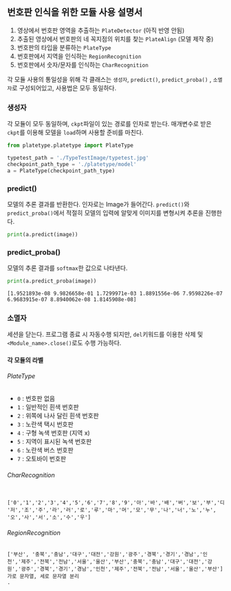 번호판 인식을 위한 모듈 사용 설명서
----
 1. 영상에서 번호판 영역을 추출하는 `PlateDetector` (아직 반영 안됨)
 2. 추출된 영상에서 번호판의 네 꼭지점의 위치를 찾는 `PlateAlign` (모델 제작 중)
 3. 번호판의 타입을 분류하는 `PlateType`
 4. 번호판에서 지역을 인식하는 `RegionRecognition`
 5. 번호판에서  숫자/문자를 인식하는 `CharRecognition`

 각 모듈 사용의 통일성을 위해 각 클래스는 `생성자`, `predict()`,  `predict_proba()` , `소멸자`로
 구성되어있고, 사용법은 모두 동일하다.

 ### 생성자
 각 모듈이 모두 동일하며, `ckpt`파일이 있는 경로를 인자로 받는다.
 매개변수로 받은 `ckpt`를 이용해 모델을 `load`하며 사용할 준비를 마친다.
 ```python
from platetype.platetype import PlateType

 typetest_path = './TypeTestImage/typetest.jpg'
 checkpoint_path_type = './platetype/model'
 a = PlateType(checkpoint_path_type)
 ```

 ### predict()
 모델의 추론 결과를 반환한다. 인자로는 Image가 들어간다. `predict()`와 `predict_proba()`에서 적절히 모델의 입력에 알맞게 이미지를 변형시켜 추론을 진행한다.
 ```python
print(a.predict(image))
 ```

 ### predict_proba()
 모델의 추론 결과를 `softmax`한 값으로 나타낸다.
 ```python
 print(a.predict_proba(image))
 ```
 ```
 [1.9521893e-08 9.9826658e-01 1.7299971e-03 1.8891556e-06 7.9598226e-07
 6.9683915e-07 8.8940062e-08 1.8145908e-08]
 ```

 ### 소멸자
 세션을 닫는다. 프로그램 종료 시 자동수행 되지만,
 `del`키워드를 이용한 삭제 및 `<Module_name>.close()`로도 수행 가능하다.

 #### 각 모듈의 라벨
 ###### PlateType
  - `0` : 번호판 없음
  - `1` : 일반적인 흰색 번호판
  - `2` : 위쪽에 나사 달린 흰색 번호판
  - `3` : 노란색 택시 번호판
  - `4` : 구형 녹색 번호판 (지역 x)
  - `5` : 지역이 표시된 녹색 번호판
  - `6` : 노란색 버스 번호판
  - `7` : 오토바이 번호판

###### CharRecognition
```
 ['0','1','2','3','4','5','6','7','8','9','아','바','배','버','보','부','다','더','도','두','어','가','거','고','구','하','허','호','자',
'저','조','주','라','러','로','루','마','머','모','무','나','너','노','누',
'오','사','서','소','수','우']
```

###### RegionRecognition
```
['부산', '충북','충남','대구','대전','강원','광주','경북','경기','경남','인천','제주','전북','전남','서울','울산','부산','충북','충남','대구','대전','강원','광주','경북','경기','경남','인천','제주','전북','전남','서울','울산','부산']
가로 문자열, 세로 문자열 분리
.
